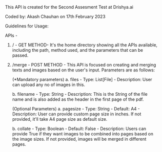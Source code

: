 This API is created for the Second Assesment Test at Drishya.ai

Coded by: Akash Chauhan on 17th February 2023


Guidelines for Usage:

APIs - 

1. / - GET METHOD- It's the home directory showing all the APIs available, including the path, method used, and the parameters that can be passed.

2. /merge - POST METHOD - This API is focused on creating and merging texts and images based on the user's input.
    Parameters are as follows:

    (*Mandatory parameters)
    a. files 
        - Type: List[File] 
        - Description: User can upload any no of images in this.

    b. filename 
        - Type: String 
        - Description: This is the String of the file name and is also added as the header in the first page of the pdf.
    
    (Optional Parameters)
    a. pagesize 
        - Type: String 
        - Default: A4 
        - Description: User can provide custom page size in inches. If not provided, it'll take A4 page size as default size.

    b. collate 
        - Type: Boolean 
        - Default: False 
        - Description: Users can provide True if they want images to be combined into pages based on the image sizes. If not provided, images will be merged in different pages.